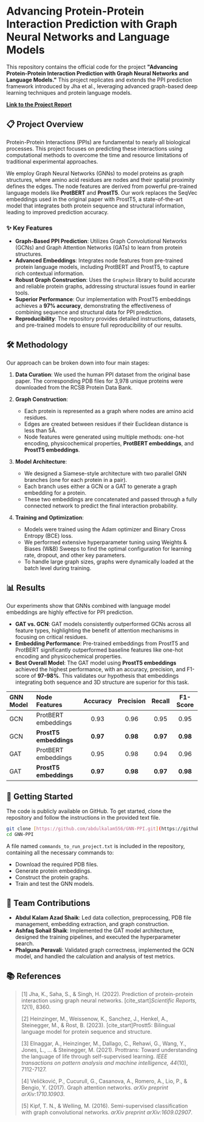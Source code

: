 # Advancing Protein-Protein Interaction Prediction with Graph Neural Networks and Language Models

This repository contains the official code for the project **"Advancing Protein-Protein Interaction Prediction with Graph Neural Networks and Language Models."** This project replicates and extends the PPI prediction framework introduced by Jha et al., leveraging advanced graph-based deep learning techniques and protein language models.

**[Link to the Project Report](./Bioinfromatics___project_Report.pdf)**

## 📋 Project Overview

Protein-Protein Interactions (PPIs) are fundamental to nearly all biological processes. This project focuses on predicting these interactions using computational methods to overcome the time and resource limitations of traditional experimental approaches.

We employ Graph Neural Networks (GNNs) to model proteins as graph structures, where amino acid residues are nodes and their spatial proximity defines the edges. The node features are derived from powerful pre-trained language models like **ProtBERT** and **ProstT5**. Our work replaces the SeqVec embeddings used in the original paper with ProstT5, a state-of-the-art model that integrates both protein sequence and structural information, leading to improved prediction accuracy.

### ✨ Key Features

* **Graph-Based PPI Prediction**: Utilizes Graph Convolutional Networks (GCNs) and Graph Attention Networks (GATs) to learn from protein structures.
* **Advanced Embeddings**: Integrates node features from pre-trained protein language models, including ProtBERT and ProstT5, to capture rich contextual information.
* **Robust Graph Construction**: Uses the `Graphein` library to build accurate and reliable protein graphs, addressing structural issues found in earlier tools.
* **Superior Performance**: Our implementation with ProstT5 embeddings achieves a **97% accuracy**, demonstrating the effectiveness of combining sequence and structural data for PPI prediction.
* **Reproducibility**: The repository provides detailed instructions, datasets, and pre-trained models to ensure full reproducibility of our results.

## 🛠️ Methodology

Our approach can be broken down into four main stages:

1.  **Data Curation**: We used the human PPI dataset from the original base paper. The corresponding PDB files for 3,978 unique proteins were downloaded from the RCSB Protein Data Bank.

2.  **Graph Construction**:
    * Each protein is represented as a graph where nodes are amino acid residues.
    * Edges are created between residues if their Euclidean distance is less than 5Å.
    * Node features were generated using multiple methods: one-hot encoding, physicochemical properties, **ProtBERT embeddings**, and **ProstT5 embeddings**.

3.  **Model Architecture**:
    * We designed a Siamese-style architecture with two parallel GNN branches (one for each protein in a pair).
    * Each branch uses either a GCN or a GAT to generate a graph embedding for a protein.
    * These two embeddings are concatenated and passed through a fully connected network to predict the final interaction probability.

4.  **Training and Optimization**:
    * Models were trained using the Adam optimizer and Binary Cross Entropy (BCE) loss.
    * We performed extensive hyperparameter tuning using Weights & Biases (W&B) Sweeps to find the optimal configuration for learning rate, dropout, and other key parameters.
    * To handle large graph sizes, graphs were dynamically loaded at the batch level during training.

## 📊 Results

Our experiments show that GNNs combined with language model embeddings are highly effective for PPI prediction.

* **GAT vs. GCN**: GAT models consistently outperformed GCNs across all feature types, highlighting the benefit of attention mechanisms in focusing on critical residues.
* **Embedding Performance**: Pre-trained embeddings from ProstT5 and ProtBERT significantly outperformed baseline features like one-hot encoding and physicochemical properties.
* **Best Overall Model**: The GAT model using **ProstT5 embeddings** achieved the highest performance, with an accuracy, precision, and F1-score of **97-98%**. This validates our hypothesis that embeddings integrating both sequence and 3D structure are superior for this task.

| GNN Model | Node Features | Accuracy | Precision | Recall | F1-Score |
| :--- | :--- | :---: | :---: | :---: | :---: |
| GCN | ProtBERT embeddings | 0.93 | 0.96 | 0.95 | 0.95 |
| GCN | **ProstT5 embeddings** | **0.97** | **0.98** | **0.97** | **0.98** |
| GAT | ProtBERT embeddings | 0.95 | 0.98 | 0.94 | 0.96 |
| GAT | **ProstT5 embeddings** | **0.97** | **0.98** | **0.97** | **0.98** |

## 🚀 Getting Started

The code is publicly available on GitHub. To get started, clone the repository and follow the instructions in the provided text file.

```bash
git clone [https://github.com/abdulkalam556/GNN-PPI.git](https://github.com/abdulkalam556/GNN-PPI.git)
cd GNN-PPI
```
A file named `commands_to_run_project.txt` is included in the repository, containing all the necessary commands to:

* Download the required PDB files.
* Generate protein embeddings.
* Construct the protein graphs.
* Train and test the GNN models.

## 👥 Team Contributions

* **Abdul Kalam Azad Shaik**: Led data collection, preprocessing, PDB file management, embedding extraction, and graph construction.
* **Ashfaq Sohail Shaik**: Implemented the GAT model architecture, designed the training pipelines, and executed the hyperparameter search.
* **Phalguna Peravali**: Validated graph correctness, implemented the GCN model, and handled the calculation and analysis of test metrics.

## 📚 References

> \[1] Jha, K., Saha, S., & Singh, H. (2022). Prediction of protein-protein interaction using graph neural networks. [cite_start]*Scientific Reports, 12*(1), 8360.
>
> \[2] Heinzinger, M., Weissenow, K., Sanchez, J., Henkel, A., Steinegger, M., & Rost, B. (2023). [cite_start]Prostt5: Bilingual language model for protein sequence and structure.
>
> \[3] Elnaggar, A., Heinzinger, M., Dallago, C., Rehawi, G., Wang, Y., Jones, L., ... & Steinegger, M. (2021). Prottrans: Toward understanding the language of life through self-supervised learning. *IEEE transactions on pattern analysis and machine intelligence, 44*(10), 7112-7127.
>
> \[4] Veličković, P., Cucurull, G., Casanova, A., Romero, A., Lio, P., & Bengio, Y. (2017). Graph attention networks. *arXiv preprint arXiv:1710.10903*.
>
> \[5] Kipf, T. N., & Welling, M. (2016). Semi-supervised classification with graph convolutional networks. *arXiv preprint arXiv:1609.02907*.
